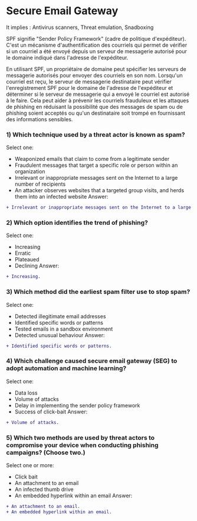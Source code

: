 
# Secure Email Gateway

It implies : Antivirus scanners, Threat emulation, Snadboxing

SPF signifie "Sender Policy Framework" (cadre de politique d'expéditeur). C'est un mécanisme d'authentification des courriels qui permet de vérifier si un courriel a été envoyé depuis un serveur de messagerie autorisé pour le domaine indiqué dans l'adresse de l'expéditeur.

En utilisant SPF, un propriétaire de domaine peut spécifier les serveurs de messagerie autorisés pour envoyer des courriels en son nom. Lorsqu'un courriel est reçu, le serveur de messagerie destinataire peut vérifier l'enregistrement SPF pour le domaine de l'adresse de l'expéditeur et déterminer si le serveur de messagerie qui a envoyé le courriel est autorisé à le faire. Cela peut aider à prévenir les courriels frauduleux et les attaques de phishing en réduisant la possibilité que des messages de spam ou de phishing soient acceptés ou qu'un destinataire soit trompé en fournissant des informations sensibles.


### 1) Which technique used by a threat actor is known as spam?
Select one:
- Weaponized emails that claim to come from a legitimate sender
- Fraudulent messages that target a specific role or person within an organization
- Irrelevant or inappropriate messages sent on the Internet to a large number of recipients
- An attacker observes websites that a targeted group visits, and herds them into an infected website
Answer:
```diff
+ Irrelevant or inappropriate messages sent on the Internet to a large number of recipients.
```

### 2) Which option identifies the trend of phishing?
Select one:
- Increasing
- Erratic
- Plateaued
- Declining
Answer:
```diff
+ Increasing.
```

### 3) Which method did the earliest spam filter use to stop spam?
Select one:
- Detected illegitimate email addresses
- Identified specific words or patterns
- Tested emails in a sandbox environment
- Detected unusual behaviour
Answer:
```diff
+ Identified specific words or patterns.
```

### 4) Which challenge caused secure email gateway (SEG) to adopt automation and machine learning?
Select one:
- Data loss
- Volume of attacks
- Delay in implementing the sender policy framework
- Success of click-bait
Answer:
```diff
+ Volume of attacks.
```

### 5) Which two methods are used by threat actors to compromise your device when conducting phishing campaigns? (Choose two.)
Select one or more:
- Click bait
- An attachment to an email
- An infected thumb drive
- An embedded hyperlink within an email
Answer:
```diff
+ An attachment to an email.
+ An embedded hyperlink within an email.
```
